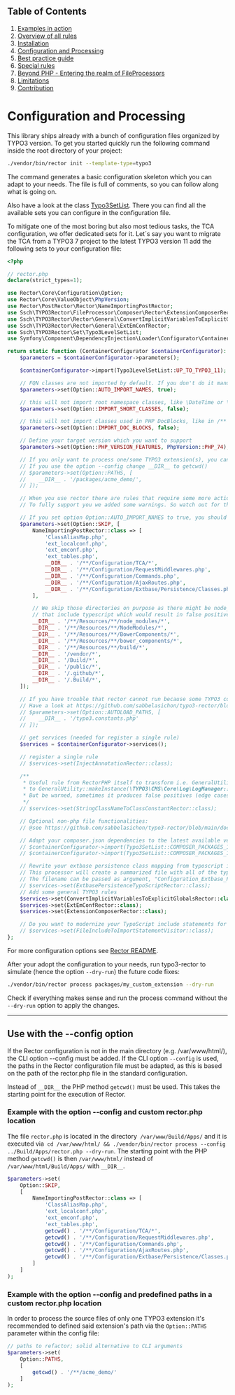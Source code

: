 ## Table of Contents
1. [Examples in action](./examples_in_action.md)
1. [Overview of all rules](./all_rectors_overview.md)
1. [Installation](./installation.md)
1. [Configuration and Processing](./configuration_and_processing.md)
1. [Best practice guide](./best_practice_guide.md)
1. [Special rules](./special_rules.md)
1. [Beyond PHP - Entering the realm of FileProcessors](./beyond_php_file_processors.md)
1. [Limitations](./limitations.md)
1. [Contribution](./contribution.md)

# Configuration and Processing

This library ships already with a bunch of configuration files organized by TYPO3 version.
To get you started quickly run the following command inside the root directory of your project:

```bash
./vendor/bin/rector init --template-type=typo3
```

The command generates a basic configuration skeleton which you can adapt to your needs.
The file is full of comments, so you can follow along what is going on.

Also have a look at the class [Typo3SetList](https://github.com/sabbelasichon/typo3-rector/blob/master/src/Set/Typo3SetList.php).
There you can find all the available sets you can configure in the configuration file.

To mitigate one of the most boring but also most tedious tasks, the TCA configuration, we offer dedicated sets for it.
Let´s say you want to migrate the TCA from a TYPO3 7 project to the latest TYPO3 version 11 add the following sets to your configuration file:

```php
<?php

// rector.php
declare(strict_types=1);

use Rector\Core\Configuration\Option;
use Rector\Core\ValueObject\PhpVersion;
use Rector\PostRector\Rector\NameImportingPostRector;
use Ssch\TYPO3Rector\FileProcessor\Composer\Rector\ExtensionComposerRector;
use Ssch\TYPO3Rector\Rector\General\ConvertImplicitVariablesToExplicitGlobalsRector;
use Ssch\TYPO3Rector\Rector\General\ExtEmConfRector;
use Ssch\TYPO3Rector\Set\Typo3LevelSetList;
use Symfony\Component\DependencyInjection\Loader\Configurator\ContainerConfigurator;

return static function (ContainerConfigurator $containerConfigurator): void {
    $parameters = $containerConfigurator->parameters();

    $containerConfigurator->import(Typo3LevelSetList::UP_TO_TYPO3_11);

    // FQN classes are not imported by default. If you don't do it manually after every Rector run, enable it by:
    $parameters->set(Option::AUTO_IMPORT_NAMES, true);

    // this will not import root namespace classes, like \DateTime or \Exception
    $parameters->set(Option::IMPORT_SHORT_CLASSES, false);

    // this will not import classes used in PHP DocBlocks, like in /** @var \Some\Class */
    $parameters->set(Option::IMPORT_DOC_BLOCKS, false);

    // Define your target version which you want to support
    $parameters->set(Option::PHP_VERSION_FEATURES, PhpVersion::PHP_74);

    // If you only want to process one/some TYPO3 extension(s), you can specify its path(s) here.
    // If you use the option --config change __DIR__ to getcwd()
    // $parameters->set(Option::PATHS, [
    //    __DIR__ . '/packages/acme_demo/',
    // ]);

    // When you use rector there are rules that require some more actions like creating UpgradeWizards for outdated TCA types.
    // To fully support you we added some warnings. So watch out for them.

    // If you set option Option::AUTO_IMPORT_NAMES to true, you should consider excluding some TYPO3 files.
    $parameters->set(Option::SKIP, [
        NameImportingPostRector::class => [
            'ClassAliasMap.php',
            'ext_localconf.php',
            'ext_emconf.php',
            'ext_tables.php',
            __DIR__ . '/**/Configuration/TCA/*',
            __DIR__ . '/**/Configuration/RequestMiddlewares.php',
            __DIR__ . '/**/Configuration/Commands.php',
            __DIR__ . '/**/Configuration/AjaxRoutes.php',
            __DIR__ . '/**/Configuration/Extbase/Persistence/Classes.php',
        ],

        // We skip those directories on purpose as there might be node_modules or similar
        // that include typescript which would result in false positive processing
        __DIR__ . '/**/Resources/**/node_modules/*',
        __DIR__ . '/**/Resources/**/NodeModules/*',
        __DIR__ . '/**/Resources/**/BowerComponents/*',
        __DIR__ . '/**/Resources/**/bower_components/*',
        __DIR__ . '/**/Resources/**/build/*',
        __DIR__ . '/vendor/*',
        __DIR__ . '/Build/*',
        __DIR__ . '/public/*',
        __DIR__ . '/.github/*',
        __DIR__ . '/.Build/*',
    ]);

    // If you have trouble that rector cannot run because some TYPO3 constants are not defined add an additional constants file
    // Have a look at https://github.com/sabbelasichon/typo3-rector/blob/master/typo3.constants.php
    // $parameters->set(Option::AUTOLOAD_PATHS, [
    //    __DIR__ . '/typo3.constants.php'
    // ]);

    // get services (needed for register a single rule)
    $services = $containerConfigurator->services();

    // register a single rule
    // $services->set(InjectAnnotationRector::class);

    /**
     * Useful rule from RectorPHP itself to transform i.e. GeneralUtility::makeInstance('TYPO3\CMS\Core\Log\LogManager')
     * to GeneralUtility::makeInstance(\TYPO3\CMS\Core\Log\LogManager::class) calls.
     * But be warned, sometimes it produces false positives (edge cases), so watch out
     */
    // $services->set(StringClassNameToClassConstantRector::class);

    // Optional non-php file functionalities:
    // @see https://github.com/sabbelasichon/typo3-rector/blob/main/docs/beyond_php_file_processors.md

    // Adapt your composer.json dependencies to the latest available version for the defined SetList
    // $containerConfigurator->import(Typo3SetList::COMPOSER_PACKAGES_104_CORE);
    // $containerConfigurator->import(Typo3SetList::COMPOSER_PACKAGES_104_EXTENSIONS);

    // Rewrite your extbase persistence class mapping from typoscript into php according to official docs.
    // This processor will create a summarized file with all of the typoscript rewrites combined into a single file.
    // The filename can be passed as argument, "Configuration_Extbase_Persistence_Classes.php" is default.
    // $services->set(ExtbasePersistenceTypoScriptRector::class);
    // Add some general TYPO3 rules
    $services->set(ConvertImplicitVariablesToExplicitGlobalsRector::class);
    $services->set(ExtEmConfRector::class);
    $services->set(ExtensionComposerRector::class);

    // Do you want to modernize your TypoScript include statements for files and move from <INCLUDE /> to @import use the FileIncludeToImportStatementVisitor
    // $services->set(FileIncludeToImportStatementVisitor::class);
};
```

For more configuration options see [Rector README](https://github.com/rectorphp/rector#configuration).

After your adopt the configuration to your needs, run typo3-rector to simulate (hence the option `--dry-run`) the future code fixes:

```bash
./vendor/bin/rector process packages/my_custom_extension --dry-run
```

Check if everything makes sense and run the process command without the `--dry-run` option to apply the changes.

---

## Use with the --config option
If the Rector configuration is not in the main directory (e.g. /var/www/html/), the CLI option --config must be added.
If the CLI option `--config` is used, the paths in the Rector configuration file must be adapted, as this is based on the path of the rector.php file in the standard configuration.

Instead of `__DIR__` the PHP method `getcwd()` must be used. This takes the starting point for the execution of Rector.

### Example with the option --config and custom rector.php location
The file `rector.php` is located in the directory` /var/www/Build/Apps/` and it is executed
via` cd /var/www/html/ && ./vendor/bin/rector process --config ../Build/Apps/rector.php --dry-run`.
The starting point with the PHP method `getcwd()` is then `/var/www/html/` instead of `/var/www/html/Build/Apps/` with `__DIR__`.
```php
$parameters->set(
    Option::SKIP,
    [
        NameImportingPostRector::class => [
            'ClassAliasMap.php',
            'ext_localconf.php',
            'ext_emconf.php',
            'ext_tables.php',
            getcwd() . '/**/Configuration/TCA/*',
            getcwd() . '/**/Configuration/RequestMiddlewares.php',
            getcwd() . '/**/Configuration/Commands.php',
            getcwd() . '/**/Configuration/AjaxRoutes.php',
            getcwd() . '/**/Configuration/Extbase/Persistence/Classes.php'
        ]
    ]
);
```

### Example with the option --config and predefined paths in a custom rector.php location
In order to process the source files of only one TYPO3 extension it's recommended to defined said extension's path via the `Option::PATHS` parameter within the config file:
```php
// paths to refactor; solid alternative to CLI arguments
$parameters->set(
    Option::PATHS,
    [
        getcwd() . '/**/acme_demo/'
    ]
);
```
